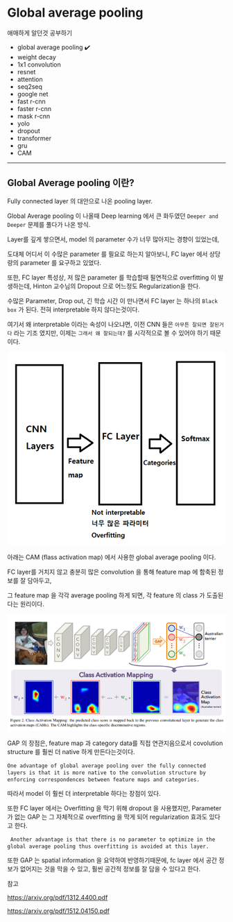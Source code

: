 # Global average pooling

애매하게 알던것 공부하기

- global average pooling :heavy_check_mark:
- weight decay 
- 1x1 convolution 
- resnet
- attention
- seq2seq
- google net
- fast r-cnn
- faster r-cnn
- mask r-cnn
- yolo
- dropout
- transformer
- gru
- CAM

---



## Global Average pooling 이란?

Fully connected layer 의 대안으로 나온 pooling layer.

Global Average pooling 이 나올때 Deep learning 에서 큰 화두였던 `Deeper and Deeper` 문제를 풀다가 나온 방식.

Layer를 깊게 쌓으면서, model 의 parameter 수가 너무 많아지는 경향이 있었는데,

도대체 어디서 이 수많은 parameter 를 필요로 하는지 알아보니, FC layer 에서 상당량의 parameter 를 요구하고 있었다.



또한, FC layer 특성상, 저 많은 parameter 를 학습할때 필연적으로 overfitting 이 발생하는데, Hinton 교수님의 Dropout 으로 어느정도 Regularization을 한다. 



수많은 Parameter, Drop out, 긴 학습 시간 이 만나면서 FC layer 는 하나의 `Black box` 가 된다. 전혀 interpretable 하지 않다는것이다.



여기서 왜 interpretable 이라는 속성이 나오냐면, 이전 CNN 들은 `아무튼 잘되면 잘된거다` 라는 기조 였지만, 이제는 `그래서 왜 잘되는데?` 를 시각적으로 볼 수 있어야 하기 때문이다.

![1555817348044](../images/gap-1.png)



아래는 CAM (flass activation map) 에서 사용한 global average pooling 이다.

FC layer를 거치지 않고 충분히 많은 convolution 을 통해 feature map 에 함축된 정보를 잘 담아두고,

그 feature map 을 각각 average pooling 하게 되면, 각 feature 의 class 가 도출된다는 원리이다.

![1555817538024](../images/gap2.png)



GAP 의 장점은, feature map 과 category data를 직접 연관지음으로서 covolution structure 를 훨씬 더 native 하게 만든다는것이다.

```
One advantage of global average pooling over the fully connected
layers is that it is more native to the convolution structure by enforcing correspondences between feature maps and categories.
```

따라서 model 이 훨씬 더 interpretable 하다는 장점이 있다.

또한 FC layer 에서는 Overfitting 을 막기 위해 dropout 을 사용했지만, Parameter 가 없는 GAP 는 그 자체적으로 overfitting 을 막게 되어 regularization 효과도 있다고 한다.

```
 Another advantage is that there is no parameter to optimize in the global average pooling thus overfitting is avoided at this layer.
```

또한 GAP 는 spatial information 을 요약하여 반영하기때문에, fc layer 에서 공간 정보가 없어지는 것을 막을 수 있고, 훨씬 공간적 정보를 잘 담을 수 있다고 한다.



참고

<https://arxiv.org/pdf/1312.4400.pdf>

<https://arxiv.org/pdf/1512.04150.pdf>
